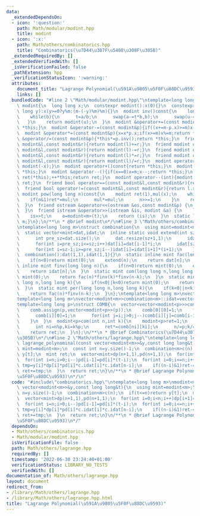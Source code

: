 ```yaml
---
data:
  _extendedDependsOn:
  - icon: ':question:'
    path: Math/modular/modint.hpp
    title: modint
  - icon: ':x:'
    path: Math/others/combinatorics.hpp
    title: "Combinatorics(\u7D44\u307F\u5408\u308F\u305B)"
  _extendedRequiredBy: []
  _extendedVerifiedWith: []
  _isVerificationFailed: false
  _pathExtension: hpp
  _verificationStatusIcon: ':warning:'
  attributes:
    document_title: "Lagrange Polynomial(\u591A\u9805\u5F0F\u88DC\u9593)"
    links: []
  bundledCode: "#line 2 \"Math/modular/modint.hpp\"\ntemplate<long long m>\nstruct\
    \ modint{\n  long long x;\n  constexpr modint():x(0){}\n  constexpr modint(long\
    \ long y):x(y>=0?y%m:(m-(-y)%m)%m){}\n  modint inv()const{\n    long long a=x,b=m,u=1,v=0,t;\n\
    \    while(b){\n      t=a/b;\n      swap(a-=t*b,b);\n      swap(u-=t*v,v);\n \
    \   }\n    return modint(u);\n  }\n  modint &operator+=(const modint&p){if((x+=p.x)>=m)x-=m;return\
    \ *this;}\n  modint &operator-=(const modint&p){if((x+=m-p.x)>=m)x-=m;return *this;}\n\
    \  modint &operator*=(const modint&p){x=x*p.x;if(x>=m)x%=m;return *this;}\n  modint\
    \ &operator/=(const modint&p){*this*=p.inv();return *this;}\n  friend modint operator+(const\
    \ modint&l,const modint&r){return modint(l)+=r;}\n  friend modint operator-(const\
    \ modint&l,const modint&r){return modint(l)-=r;}\n  friend modint operator*(const\
    \ modint&l,const modint&r){return modint(l)*=r;}\n  friend modint operator/(const\
    \ modint&l,const modint&r){return modint(l)/=r;}\n  modint operator-()const{return\
    \ modint(-x);}\n  modint operator+()const{return *this;}\n  modint &operator++(){x++;if(x==m)x=0;return\
    \ *this;}\n  modint &operator--(){if(x==0)x=m;x--;return *this;}\n  modint operator++(int){modint\
    \ ret(*this);++*this;return ret;}\n  modint operator--(int){modint ret(*this);--*this;return\
    \ ret;}\n  friend bool operator==(const modint&l,const modint&r){return l.x==r.x;}\n\
    \  friend bool operator!=(const modint&l,const modint&r){return l.x!=r.x;}\n \
    \ modint pow(long long n)const{\n    modint ret(1),mul(x);\n    while(n){\n  \
    \    if(n&1)ret*=mul;\n      mul*=mul;\n      n>>=1;\n    }\n    return ret;\n\
    \  }\n  friend ostream &operator<<(ostream &os,const modint&p) {\n    return os<<p.x;\n\
    \  }\n  friend istream &operator>>(istream &is, modint &a) {\n    long long t;\n\
    \    is>>t;\n    a=modint<m>(t);\n    return (is);\n  }\n  static long long get_mod(){return\
    \ m;}\n};\n/**\n * @brief modint\n*/\n#line 3 \"Math/others/combinatorics.hpp\"\
    \ntemplate<long long m>\nstruct combination{\n  using mint=modint<m>;\n  private:\n\
    \  static vector<mint>dat,idat;\n  inline static void extend(int sz){\n    if((int)dat.size()<sz+1){\n\
    \      int pre_sz=dat.size();\n      dat.resize(sz+1,1);\n      idat.resize(sz+1,1);\n\
    \      for(int i=pre_sz;i<=sz;i++)dat[i]=dat[i-1]*i;\n      idat[sz]/=dat[sz];\n\
    \      for(int i=sz-1;i>=pre_sz;i--)idat[i]=idat[i+1]*(i+1);\n    }\n  }\n  public:\n\
    \  combination():dat(1,1),idat(1,1){}\n  static inline mint fac(long long n){\n\
    \    if(n<0)return mint(0);\n    extend(n);\n    return dat[n];\n  }\n  static\
    \ inline mint finv(long long n){\n    if(n<0)return mint(0);\n    extend(n);\n\
    \    return idat[n];\n  }\n  static mint com(long long n,long long k){\n    if(k<0||n<k)return\
    \ mint(0);\n    return fac(n)*finv(k)*finv(n-k);\n  }\n  static mint hom(long\
    \ long n,long long k){\n    if(n<0||k<0)return mint(0);\n    return k==0?1:com(n+k-1,k);\n\
    \  }\n  static mint per(long long n,long long k){\n    if(k<0||n<k)return mint(0);\n\
    \    return fac(n)*finv(n-k);\n  }\n};\ntemplate<long long m>\nvector<modint<m>>combination<m>::dat=vector<modint<m>>();\n\
    template<long long m>\nvector<modint<m>>combination<m>::idat=vector<modint<m>>();\n\
    template<long long p>\nstruct COMB{\n  vector<vector<modint<p>>>comb;\n  COMB(){\n\
    \    comb.assign(p,vector<modint<p>>(p));\n    comb[0][0]=1;\n    for(int i=1;i<p;i++){\n\
    \      comb[i][0]=1;\n      for(int j=i;j>0;j--)comb[i][j]=comb[i-1][j-1]+comb[i-1][j];\n\
    \    }\n  }\n  modint<p>com(int n,int k){\n    modint<p>ret=1;\n    while(n>0||k>0){\n\
    \      int ni=n%p,ki=k%p;\n      ret*=comb[ni][ki];\n      n/=p;k/=p;\n    }\n\
    \    return ret;\n  }\n};\n/**\n * @brief Combinatorics(\u7D44\u307F\u5408\u308F\
    \u305B)\n*/\n#line 2 \"Math/others/lagrange.hpp\"\ntemplate<long long m>\nmodint<m>\
    \ lagrange_polynominal(const vector<modint<m>>&y,const long long&t){\n  using\
    \ mint=modint<m>;\n  const int n=y.size()-1;\n  combination<m>c(n);\n  if(t<=n)return\
    \ y[t];\n  mint ret;\n  vector<mint>dp(n+1,1),pd(n+1,1);\n  for(int i=0;i<n;i++)dp[i+1]=dp[i]*(t-i);\n\
    \  for(int i=n;i>0;i--)pd[i-1]=pd[i]*(t-i);\n  for(int i=0;i<=n;i++){\n    mint\
    \ tmp=y[i]*dp[i]*pd[i]*c.idat[i]*c.idat[n-i];\n    if((n-i)&1)ret-=tmp;\n    else\
    \ ret+=tmp;\n  }\n  return ret;\n}\n/**\n * @brief Lagrange Polynomial(\u591A\u9805\
    \u5F0F\u88DC\u9593)\n*/\n"
  code: "#include\"combinatorics.hpp\"\ntemplate<long long m>\nmodint<m> lagrange_polynominal(const\
    \ vector<modint<m>>&y,const long long&t){\n  using mint=modint<m>;\n  const int\
    \ n=y.size()-1;\n  combination<m>c(n);\n  if(t<=n)return y[t];\n  mint ret;\n\
    \  vector<mint>dp(n+1,1),pd(n+1,1);\n  for(int i=0;i<n;i++)dp[i+1]=dp[i]*(t-i);\n\
    \  for(int i=n;i>0;i--)pd[i-1]=pd[i]*(t-i);\n  for(int i=0;i<=n;i++){\n    mint\
    \ tmp=y[i]*dp[i]*pd[i]*c.idat[i]*c.idat[n-i];\n    if((n-i)&1)ret-=tmp;\n    else\
    \ ret+=tmp;\n  }\n  return ret;\n}\n/**\n * @brief Lagrange Polynomial(\u591A\u9805\
    \u5F0F\u88DC\u9593)\n*/"
  dependsOn:
  - Math/others/combinatorics.hpp
  - Math/modular/modint.hpp
  isVerificationFile: false
  path: Math/others/lagrange.hpp
  requiredBy: []
  timestamp: '2022-06-30 23:24:40+01:00'
  verificationStatus: LIBRARY_NO_TESTS
  verifiedWith: []
documentation_of: Math/others/lagrange.hpp
layout: document
redirect_from:
- /library/Math/others/lagrange.hpp
- /library/Math/others/lagrange.hpp.html
title: "Lagrange Polynomial(\u591A\u9805\u5F0F\u88DC\u9593)"
---
```

